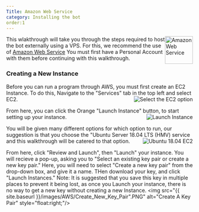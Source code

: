 ```yaml
---
Title: Amazon Web Service
category: Installing the bot
order:1
---
```


<img class="doc-img" src="{{ site.baseurl }}/images/AWS/AWS.PNG" alt="Amazon Web Service" style="width:75px;
float: right;"/>

This wlakthrough will take you through the steps required to host the bot externally using a VPS. 
For this, we recommend the use of [Amazon Web Service](aws.amazon.com)
You must first have a Personal Account with them before continuing with this walkthrough.


### Creating a New Instance
Before you can run a program through AWS, you must first create an EC2 Instance. To do this, Navigate to the "Services" tab in the top left
and select EC2.
<img src="{{ site.baseurl }}/images/AWS/Select_EC2.PNG" alt="Select the EC2 option" style="float:right;"/>

From here, you can click the Orange "Launch Instance" button, to start setting up your instance.
<img src="{{ site.baseurl }}/images/AWS/Launch_Instance.PNG" alt="Launch Instance" style="float:right;"/>

You will be given many different options for which option to run, our suggestion is that you choose the "Ubuntu Server 18.04 LTS (HMV) service 
and this walkthrough will be catered to that option.
<img src="{{ site.baseurl }}/images/AWS/Free_Tier_Ubuntu.PNG" alt="Ubuntu 18.04 EC2" style="float:right;"/>

From here, click "Review and Launch", then "Launch" your instance. You will recieve a pop-up, asking you to "Select an existing key pair or create a new key pair."
Here, you will need to select "Create a new key pair" from the drop-down box, and give it a name. THen download your key, and click "Launch Instances."
Note: It is suggested that you save this key in multiple places to prevent it being lost, as once you Launch your instance, there is no way to get a new key without creating a new Instance.
<img src="{{ site.baseurl }}/images/AWS/Create_New_Key_Pair".PNG" alt="Create A Key Pair" style="float:right;"/>

